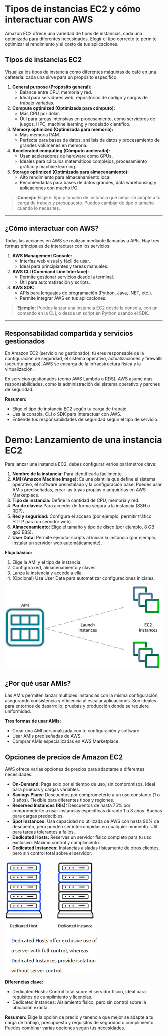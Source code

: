 # Tipos de instancias EC2 y cómo interactuar con AWS

Amazon EC2 ofrece una variedad de tipos de instancias, cada una optimizada para diferentes necesidades. Elegir el tipo correcto te permite optimizar el rendimiento y el costo de tus aplicaciones.

## Tipos de instancias EC2

Visualiza los tipos de instancia como diferentes máquinas de café en una cafetería: cada una sirve para un propósito específico.

1. **General purpose (Propósito general):**
   - Balance entre CPU, memoria y red.
   - Ideal para servidores web, repositorios de código y cargas de trabajo variadas.
2. **Compute optimized (Optimizada para cómputo):**
   - Más CPU por dólar.
   - Útil para tareas intensivas en procesamiento, como servidores de juegos, HPC, machine learning y modelado científico.
3. **Memory optimized (Optimizada para memoria):**
   - Más memoria RAM.
   - Perfecta para bases de datos, análisis de datos y procesamiento de grandes volúmenes en memoria.
4. **Accelerated computing (Cómputo acelerado):**
   - Usan aceleradores de hardware como GPUs.
   - Ideales para cálculos matemáticos complejos, procesamiento gráfico y machine learning.
5. **Storage optimized (Optimizada para almacenamiento):**
   - Alto rendimiento para almacenamiento local.
   - Recomendadas para bases de datos grandes, data warehousing y aplicaciones con mucho I/O.

> **Consejo:** Elige el tipo y tamaño de instancia que mejor se adapte a tu carga de trabajo y presupuesto. Puedes cambiar de tipo o tamaño cuando lo necesites.

---

## ¿Cómo interactuar con AWS?

Todas las acciones en AWS se realizan mediante llamadas a APIs. Hay tres formas principales de interactuar con los servicios:

1. **AWS Management Console:**
   - Interfaz web visual y fácil de usar.
   - Ideal para principiantes y tareas manuales.
2. **AWS CLI (Command Line Interface):**
   - Permite gestionar servicios desde la terminal.
   - Útil para automatización y scripts.
3. **AWS SDK:**
   - APIs para lenguajes de programación (Python, Java, .NET, etc.).
   - Permite integrar AWS en tus aplicaciones.

> **Ejemplo:** Puedes lanzar una instancia EC2 desde la consola, con un comando en la CLI, o desde un script en Python usando el SDK.

---

## Responsabilidad compartida y servicios gestionados

En Amazon EC2 (servicio no gestionado), tú eres responsable de la configuración de seguridad, el sistema operativo, actualizaciones y firewalls (security groups). AWS se encarga de la infraestructura física y la virtualización.

En servicios gestionados (como AWS Lambda o RDS), AWS asume más responsabilidades, como la administración del sistema operativo y parches de seguridad.

**Resumen:**

- Elige el tipo de instancia EC2 según tu carga de trabajo.
- Usa la consola, CLI o SDK para interactuar con AWS.
- Entiende tus responsabilidades de seguridad según el tipo de servicio.

# Demo: Lanzamiento de una instancia EC2

Para lanzar una instancia EC2, debes configurar varios parámetros clave:

1. **Nombre de la instancia:** Para identificarla fácilmente.
2. **AMI (Amazon Machine Image):** Es una plantilla que define el sistema operativo, el software preinstalado y la configuración base. Puedes usar AMIs prediseñadas, crear las tuyas propias o adquirirlas en AWS Marketplace.
3. **Tipo de instancia:** Define la cantidad de CPU, memoria y red.
4. **Par de claves:** Para acceder de forma segura a la instancia (SSH o RDP).
5. **Red y seguridad:** Configura el acceso (por ejemplo, permitir tráfico HTTP para un servidor web).
6. **Almacenamiento:** Elige el tamaño y tipo de disco (por ejemplo, 8 GB gp3 EBS).
7. **User Data:** Permite ejecutar scripts al iniciar la instancia (por ejemplo, instalar un servidor web automáticamente).

**Flujo básico:**

1. Elige la AMI y el tipo de instancia.
2. Configura red, almacenamiento y claves.
3. Lanza la instancia y accede a ella.
4. (Opcional) Usa User Data para automatizar configuraciones iniciales.

![AMI lanza instancias EC2](../images/ami-components.png)

## ¿Por qué usar AMIs?

Las AMIs permiten lanzar múltiples instancias con la misma configuración, asegurando consistencia y eficiencia al escalar aplicaciones. Son ideales para entornos de desarrollo, pruebas y producción donde se requiere uniformidad.

**Tres formas de usar AMIs:**

- Crear una AMI personalizada con tu configuración y software.
- Usar AMIs prediseñadas de AWS.
- Comprar AMIs especializadas en AWS Marketplace.

## Opciones de precios de Amazon EC2

AWS ofrece varias opciones de precios para adaptarse a diferentes necesidades:

- **On-Demand:** Paga solo por el tiempo de uso, sin compromisos. Ideal para pruebas y cargas variables.
- **Savings Plans:** Descuentos por comprometerte a un uso constante (1 o 3 años). Flexible para diferentes tipos y regiones.
- **Reserved Instances (RIs):** Descuentos de hasta 75% por comprometerte a usar instancias específicas durante 1 o 3 años. Buenas para cargas predecibles.
- **Spot Instances:** Usa capacidad no utilizada de AWS con hasta 90% de descuento, pero pueden ser interrumpidas en cualquier momento. Útil para tareas tolerantes a fallos.
- **Dedicated Hosts:** Reservas un servidor físico completo para tu uso exclusivo. Máximo control y cumplimiento.
- **Dedicated Instances:** Instancias aisladas físicamente de otros clientes, pero sin control total sobre el servidor.

![Dedicated Host vs Dedicated Instance](../images/dedicated-instances.png)

**Diferencias clave:**

- Dedicated Hosts: Control total sobre el servidor físico, ideal para requisitos de cumplimiento y licencias.
- Dedicated Instances: Aislamiento físico, pero sin control sobre la ubicación exacta.

**Resumen:**
Elige la opción de precio y tenencia que mejor se adapte a tu carga de trabajo, presupuesto y requisitos de seguridad o cumplimiento. Puedes combinar varias opciones según tus necesidades.
